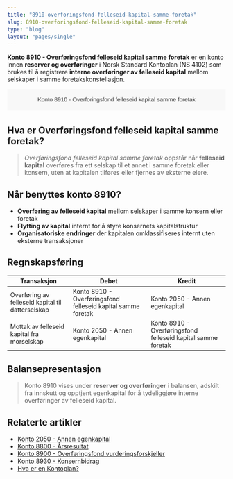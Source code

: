 ```yaml
---
title: "8910-overforingsfond-felleseid-kapital-samme-foretak"
slug: 8910-overforingsfond-felleseid-kapital-samme-foretak
type: "blog"
layout: "pages/single"
---
```


**Konto 8910 - Overføringsfond felleseid kapital samme foretak** er en konto innen **reserver og overføringer** i Norsk Standard Kontoplan (NS 4102) som brukes til å registrere **interne overføringer av felleseid kapital** mellom selskaper i samme foretakskonstellasjon.

![Illustrasjon av konto 8910 overforingsfond felleseid kapital samme foretak](8910-overforingsfond-felleseid-kapital-samme-foretak-image.svg)

## Hva er Overføringsfond felleseid kapital samme foretak?

> *Overføringsfond felleseid kapital samme foretak* oppstår når **felleseid kapital** overføres fra ett selskap til et annet i samme foretak eller konsern, uten at kapitalen tilføres eller fjernes av eksterne eiere.

## Når benyttes konto 8910?

* **Overføring av felleseid kapital** mellom selskaper i samme konsern eller foretak
* **Flytting av kapital** internt for å styre konsernets kapitalstruktur
* **Organisatoriske endringer** der kapitalen omklassifiseres internt uten eksterne transaksjoner

## Regnskapsføring

| Transaksjon                                          | Debet                                                       | Kredit                                                                 |
|------------------------------------------------------|-------------------------------------------------------------|------------------------------------------------------------------------|
| Overføring av felleseid kapital til datterselskap    | Konto 8910 - Overføringsfond felleseid kapital samme foretak | Konto 2050 - Annen egenkapital                                         |
| Mottak av felleseid kapital fra morselskap           | Konto 2050 - Annen egenkapital                               | Konto 8910 - Overføringsfond felleseid kapital samme foretak           |

## Balansepresentasjon

> Konto 8910 vises under **reserver og overføringer** i balansen, adskilt fra innskutt og opptjent egenkapital for å tydeliggjøre interne overføringer av felleseid kapital.

## Relaterte artikler

* [Konto 2050 - Annen egenkapital](/blogs/kontoplan/2050-annen-egenkapital "Konto 2050 - Annen egenkapital: Annen egenkapital i Norsk Standard Kontoplan")
* [Konto 8800 - Årsresultat](/blogs/kontoplan/8800-arsresultat "Konto 8800 - Årsresultat: Årets nettoresultat og resultatdisponering")
* [Konto 8900 - Overføringsfond vurderingsforskjeller](/blogs/kontoplan/8900-overforingsfond-vurderingsforskjeller "Konto 8900 - Overføringsfond vurderingsforskjeller: Overføring av vurderingsreserver til resultatregnskapet")
* [Konto 8930 - Konsernbidrag](/blogs/kontoplan/8930-konsernbidrag "Konto 8930 - Konsernbidrag: Konsernbidrag mellom selskaper i konsern")
* [Hva er en Kontoplan?](/blogs/regnskap/hva-er-kontoplan "Hva er en Kontoplan? Komplett Guide til Kontoplaner i Norsk Regnskap")
